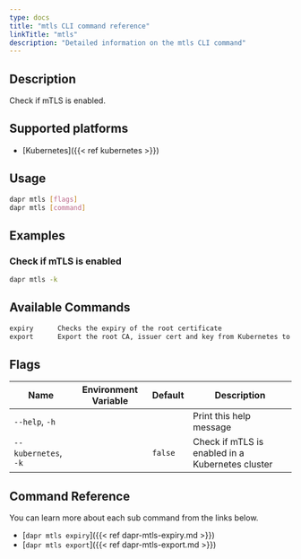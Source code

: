```yaml
---
type: docs
title: "mtls CLI command reference"
linkTitle: "mtls"
description: "Detailed information on the mtls CLI command"
---
```


## Description

Check if mTLS is enabled.

## Supported platforms

- [Kubernetes]({{< ref kubernetes >}})

## Usage

```bash
dapr mtls [flags]
dapr mtls [command]
```

## Examples

### Check if mTLS is enabled
```bash
dapr mtls -k
```

## Available Commands

```txt
expiry      Checks the expiry of the root certificate
export      Export the root CA, issuer cert and key from Kubernetes to local files
```

## Flags

| Name | Environment Variable | Default | Description
| --- | --- | --- | --- |
| `--help`, `-h` | | | Print this help message |
| `--kubernetes`, `-k` | | `false` | Check if mTLS is enabled in a Kubernetes cluster |

## Command Reference

You can learn more about each sub command from the links below.

 - [`dapr mtls expiry`]({{< ref dapr-mtls-expiry.md >}})
 - [`dapr mtls export`]({{< ref dapr-mtls-export.md >}})